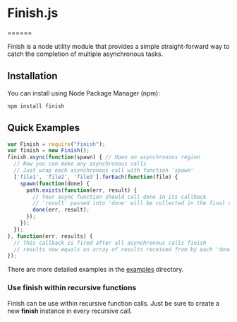 # Finish.js
======

Finish is a node utility module that provides a simple straight-forward way to catch the completion of multiple asynchronous tasks. 

## Installation
You can install using Node Package Manager (npm):

    npm install finish

## Quick Examples
```javascript
var Finish = require("finish");
var finish = new Finish();
finish.async(function(spawn) { // Open an asynchronous region
  // Now you can make any asynchronous calls
  // Just wrap each asynchronous call with function 'spawn'
  ['file1', 'file2', 'file3'].forEach(function(file) {
    spawn(function(done) { 
      path.exists(function(err, result) {
        // Your async function should call done in its callback
        // 'result' passed into 'done' will be collected in the final callback
        done(err, result);
      });
    });
  });
}, function(err, results) {
  // This callback is fired after all asynchronous calls finish
  // results now equals an array of results received from by each 'done'
});
```

There are more detailed examples in the [examples](http://github.com/chaoran/finish/tree/master/examples) directory.

### Use __finish__ within recursive functions

Finish can be use within recursive function calls. Just be sure to create a new __finish__ instance in every recursive call.